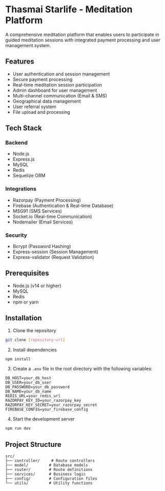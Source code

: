 # Thasmai Starlife - Meditation Platform

A comprehensive meditation platform that enables users to participate in guided meditation sessions with integrated payment processing and user management system.

## Features

- User authentication and session management
- Secure payment processing
- Real-time meditation session participation
- Admin dashboard for user management
- Multi-channel communication (Email & SMS)
- Geographical data management
- User referral system
- File upload and processing

## Tech Stack

### Backend
- Node.js
- Express.js
- MySQL
- Redis
- Sequelize ORM

### Integrations
- Razorpay (Payment Processing)
- Firebase (Authentication & Real-time Database)
- MSG91 (SMS Services)
- Socket.io (Real-time Communication)
- Nodemailer (Email Services)

### Security
- Bcrypt (Password Hashing)
- Express-session (Session Management)
- Express-validator (Request Validation)

## Prerequisites

- Node.js (v14 or higher)
- MySQL
- Redis
- npm or yarn

## Installation

1. Clone the repository
```bash
git clone [repository-url]
```

2. Install dependencies
```bash
npm install
```

3. Create a `.env` file in the root directory with the following variables:
```
DB_HOST=your_db_host
DB_USER=your_db_user
DB_PASSWORD=your_db_password
DB_NAME=your_db_name
REDIS_URL=your_redis_url
RAZORPAY_KEY_ID=your_razorpay_key
RAZORPAY_KEY_SECRET=your_razorpay_secret
FIREBASE_CONFIG=your_firebase_config
```

4. Start the development server
```bash
npm run dev
```

## Project Structure

```
src/
├── controller/     # Route controllers
├── model/         # Database models
├── router/        # Route definitions
├── services/      # Business logic
├── config/        # Configuration files
└── utils/         # Utility functions
```
